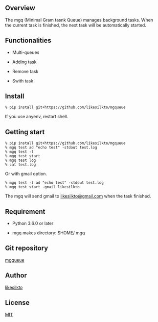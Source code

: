 ## Overview

The mgq (Minimal Gram tasnk Queue) manages background tasks.
When the current task is finished, the next task will be automatically started.


## Functionalities

+ Multi-queues

+ Adding task

+ Remove task

+ Swith task

## Install

```
% pip install git+https://github.com/likesilkto/mgqueue
```

If you use anyenv, restart shell.

## Getting start

```
% pip install git+https://github.com/likesilkto/mgqueue
% mgq test ad "echo test" -stdout test.log
% mgq test -l
% mgq test start
% mgq test log
% cat test.log
```

Or with gmail option.
```
% mgq test -l ad "echo test" -stdout test.log
% mgq test start -gmail likesilkto
```
The mgq will send gmail to likesilkto@gmail.com when the task finished.

## Requirement

+ Python 3.6.0 or later

+ mgq makes directory: $HOME/.mgq

## Git repository

[mgqueue](https://github.com/likesilkto/mgqueue)

## Author

[likesilkto](https://github.com/likesilkto)

## License

[MIT](https://github.com/likesilkto/tool/blob/master/LICENSE)


